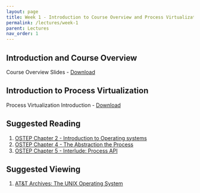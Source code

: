 ```yaml
---
layout: page
title: Week 1 - Introduction to Course Overview and Process Virtualization
permalink: /lectures/week-1
parent: Lectures
nav_order: 1
---
```


## Introduction and Course Overview

Course Overview Slides - [Download](https://karthikv1392.github.io/cs3301_osn/slides/OSN_L01.pdf)

## Introduction to Process Virtualization

Process Virtualization Introduction - [Download](https://karthikv1392.github.io/cs3301_osn/slides/OSN_L02.pdf)

## Suggested Reading

1. [OSTEP Chapter 2 - Introduction to Operating systems](https://pages.cs.wisc.edu/~remzi/OSTEP/intro.pdf)
2. [OSTEP Chapter 4 - The Abstraction the Process](https://pages.cs.wisc.edu/~remzi/OSTEP/cpu-intro.pdf)
3. [OSTEP Chapter 5 - Interlude: Process API](https://pages.cs.wisc.edu/~remzi/OSTEP/cpu-api.pdf)

## Suggested Viewing

1. [AT&T Archives: The UNIX Operating System](https://www.youtube.com/watch?v=tc4ROCJYbm0)
